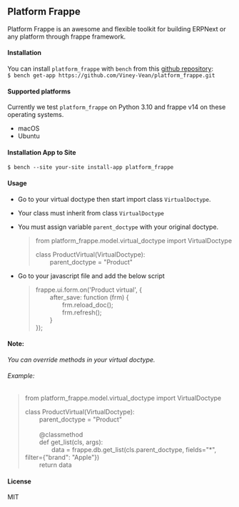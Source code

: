 ## Platform Frappe

Platform Frappe is an awesome and flexible toolkit for building ERPNext or any platform through frappe framework.

#### Installation

You can install `platform_frappe` with `bench` from
this [github repository](https://github.com/Viney-Vean/platform_frappe.git): </br>
`$ bench get-app https://github.com/Viney-Vean/platform_frappe.git`

#### Supported platforms

Currently we test `platform_frappe` on Python 3.10 and frappe v14 on these operating systems.

- macOS
- Ubuntu

#### Installation App to Site

`$ bench --site your-site install-app platform_frappe`

#### Usage

- Go to your virtual doctype then start import class `VirtualDoctype`. </br>
- Your class must inherit from class `VirtualDoctype` 
- You must assign variable `parent_doctype` with your original doctype.   </br>
  > from platform_frappe.model.virtual_doctype import VirtualDoctype </br>
  >
  > class ProductVirtual(VirtualDoctype):  </br>
  &nbsp;&nbsp;&nbsp;&nbsp;&nbsp;&nbsp;&nbsp; 
  > parent_doctype = "Product"

- Go to your javascript file and add the below script
  > frappe.ui.form.on('Product virtual', {  </br>
  &nbsp;&nbsp;&nbsp;&nbsp;&nbsp;&nbsp;&nbsp; 
  > after_save: function (frm) {  </br>
  &nbsp;&nbsp;&nbsp;&nbsp;&nbsp;&nbsp;&nbsp;&nbsp;&nbsp;&nbsp;&nbsp;&nbsp;&nbsp;&nbsp; 
  > frm.reload_doc();  </br>
  &nbsp;&nbsp;&nbsp;&nbsp;&nbsp;&nbsp;&nbsp;&nbsp;&nbsp;&nbsp;&nbsp;&nbsp;&nbsp;&nbsp; 
  > frm.refresh();  </br>
  &nbsp;&nbsp;&nbsp;&nbsp;&nbsp;&nbsp;&nbsp; 
  > }  </br>
  > });

#### Note:
_You can override methods in your virtual doctype._  </br>
###### Example:
  > from platform_frappe.model.virtual_doctype import VirtualDoctype </br>
  >
  > class ProductVirtual(VirtualDoctype):  </br>
  &nbsp;&nbsp;&nbsp;&nbsp;&nbsp;&nbsp;&nbsp; 
  > parent_doctype = "Product" </br></br>
  &nbsp;&nbsp;&nbsp;&nbsp;&nbsp;&nbsp;&nbsp; 
  > @classmethod </br>
  &nbsp;&nbsp;&nbsp;&nbsp;&nbsp;&nbsp;&nbsp; 
  > def get_list(cls, args): </br>
  &nbsp;&nbsp;&nbsp;&nbsp;&nbsp;&nbsp;&nbsp;&nbsp;&nbsp;&nbsp;&nbsp;&nbsp;&nbsp;&nbsp; 
  > data = frappe.db.get_list(cls.parent_doctype, fields="*", filter={"brand": "Apple"}) </br>
  &nbsp;&nbsp;&nbsp;&nbsp;&nbsp;&nbsp;&nbsp; 
  > return data </br>

#### License

MIT